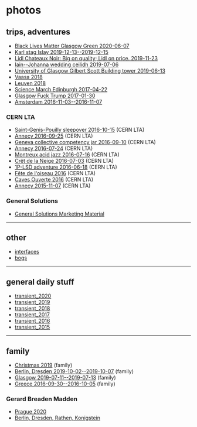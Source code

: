 # photos

## trips, adventures

- [Black Lives Matter Glasgow Green 2020-06-07](https://photos.app.goo.gl/sMxDi7BwEbsFq3tA9)
- [Karl stag Islay 2019-12-13--2019-12-15](https://photos.app.goo.gl/3ggrYGBjn8iogHw76)
- [Lidl Chateaux Noir: Big on quality; Lidl on price. 2019-11-23](https://photos.app.goo.gl/6YDEgbR2gdPhhhHs5)
- [Iain--Johanna wedding ceilidh 2019-07-06](https://photos.app.goo.gl/T9M433qN22WoK43C7)
- [University of Glasgow Gilbert Scott Building tower 2019-06-13](https://photos.app.goo.gl/QhMiGnjKYtjYxcVe6)
- [Vaasa 2018](https://photos.app.goo.gl/KSsF8Cy42kC8PcDz5)
- [Leuven 2018](https://photos.app.goo.gl/gtuh5hbfDjMuGbo36)
- [Science March Edinburgh 2017-04-22](https://goo.gl/photos/o2aQuFVE7RiUp7m37)
- [Glasgow Fuck Trump 2017-01-30](https://goo.gl/photos/xNrya4o53Qu44yS37)
- [Amsterdam 2016-11-03--2016-11-07](https://goo.gl/photos/KuHyUTNb8gRx3LV88)

### CERN LTA

- [Saint-Genis-Pouilly sleepover 2016-10-15](https://photos.app.goo.gl/WwtMR8rxxA6fnRGP9) (CERN LTA)
- [Annecy 2016-09-25](https://photos.app.goo.gl/cqczTDxGCXM6nd6z9) (CERN LTA)
- [Geneva collective competency jar 2016-09-10](https://photos.app.goo.gl/DnxqRUJ536yQNq9E8) (CERN LTA)
- [Annecy 2016-07-24](https://photos.app.goo.gl/jn1Se4UtY7bCTqih7) (CERN LTA)
- [Montreux acid jazz 2016-07-16](https://photos.app.goo.gl/Jbvxgapzd9BBgjPM9) (CERN LTA)
- [Crêt de la Neige 2016-07-03](https://photos.app.goo.gl/Y5qqjHVskQZuyNXaA) (CERN LTA)
- [1P-LSD adventure 2016-06-18](https://photos.app.goo.gl/oZPPEsLzSqyZk8LZ9) (CERN LTA)
- [Fête de l'oiseau 2016](https://photos.app.goo.gl/FT76urDvBK5ztkzcA) (CERN LTA)
- [Caves Ouverte 2016](https://photos.app.goo.gl/NUG22vNfFsSK1aab6) (CERN LTA)
- [Annecy 2015-11-07](https://photos.app.goo.gl/VGscFN4Q9bL9AFWE6) (CERN LTA)

### General Solutions

- [General Solutions Marketing Material](https://photos.app.goo.gl/6BGChd7RFfs3m5387)

---

## other

- [interfaces](https://photos.google.com/share/AF1QipPuU8tHwHXU6szj_Mwk-HG5swqaXKQpAHkzWu2JMZaCyeIN66cr1HciL7h7pQgpYw?key=MlkyZi11bFJyY3RfMXVEbXl3ckF5VFBfa01TY0Z3)
- [bogs](https://photos.app.goo.gl/99QAfpby3jVgTFW59)

---

## general daily stuff

- [transient_2020](https://photos.app.goo.gl/UsGcRSSZmptyBRki9)
- [transient_2019](https://photos.app.goo.gl/UXyChAJdT7Thy9619)
- [transient_2018](https://photos.app.goo.gl/nNd9hiwGz5CF1T6X9)
- [transient_2017](https://photos.app.goo.gl/JdBRDtuzEzyhRPrs9)
- [transient_2016](https://photos.app.goo.gl/ZJjwj7Mepo1mrYgA9)
- [transient_2015](https://photos.app.goo.gl/zQBfYkcKHaUF8dr86)

---

## family

- [Christmas 2019](https://photos.app.goo.gl/weJA6rU1b215G9kF6) (family)
- [Berlin, Dresden 2019-10-02--2019-10-07](https://photos.app.goo.gl/yNA9ooeBXGJMGZeu9) (family)
- [Glasgow 2019-07-11--2019-07-13](https://photos.app.goo.gl/CHwhDA7kNc2TaStR6) (family)
- [Greece 2016-09-30--2016-10-05](https://goo.gl/photos/EpszEshpmyRb9NJ39) (family)

### Gerard Breaden Madden

- [Prague 2020](https://photos.google.com/share/AF1QipNYOnt9bWAnH9oX5_UhBnX6rZdToEFD9bOZaEa6ytWGylXZaRb4Lkd9rarAfj3Jxg?key=M3dlTGVfeHVTd3hpbnJGaUhHdktkM20tU2JuZWZn)
- [Berlin, Dresden, Rathen, Konigstein](https://photos.google.com/share/AF1QipP1_FTQ5797fUT3a_H2EAtRaP_cJXXeDVsw5lcsWcMXHROHP1q8JE5Y9NVI5ckvpw?key=RE1XT19FMnB1MXZ5OEFYMVQ4WlpONGduNWFxSV9R)
